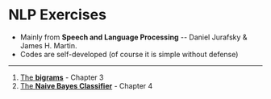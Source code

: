 # NLP Exercises

- Mainly from **Speech and Language Processing** -- Daniel Jurafsky & James H. Martin.
- Codes are self-developed (of course it is simple without defense)

---

1. [The **bigrams**](https://github.com/amalinadhi/NLP_exercises/blob/main/bigrams.py) - Chapter 3
2. [The **Naive Bayes Classifier**](https://github.com/amalinadhi/NLP_exercises/blob/main/naive_bayes_classifier.py) - Chapter 4
